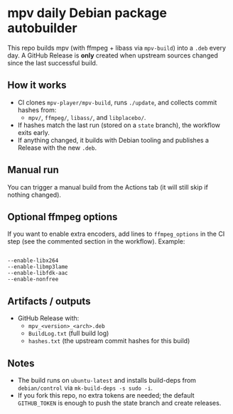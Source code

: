 # mpv daily Debian package autobuilder

This repo builds mpv (with ffmpeg + libass via `mpv-build`) into a `.deb` every day.
A GitHub Release is **only** created when upstream sources changed since the last successful build.

## How it works

- CI clones `mpv-player/mpv-build`, runs `./update`, and collects commit hashes from:
  - `mpv/`, `ffmpeg/`, `libass/`, and `libplacebo/`.
- If hashes match the last run (stored on a `state` branch), the workflow exits early.
- If anything changed, it builds with Debian tooling and publishes a Release with the new `.deb`.

## Manual run

You can trigger a manual build from the Actions tab (it will still skip if nothing changed).

## Optional ffmpeg options

If you want to enable extra encoders, add lines to `ffmpeg_options` in the CI step (see the
commented section in the workflow). Example:

```

--enable-libx264
--enable-libmp3lame
--enable-libfdk-aac
--enable-nonfree

```

## Artifacts / outputs

- GitHub Release with:
  - `mpv_<version>_<arch>.deb`
  - `BuildLog.txt` (full build log)
  - `hashes.txt` (the upstream commit hashes for this build)

## Notes

- The build runs on `ubuntu-latest` and installs build-deps from `debian/control` via
  `mk-build-deps -s sudo -i`.
- If you fork this repo, no extra tokens are needed; the default `GITHUB_TOKEN` is enough to push
  the state branch and create releases.
